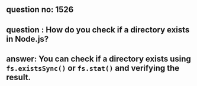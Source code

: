 
      
## question no: 1526

## question : How do you check if a directory exists in Node.js?

## answer: You can check if a directory exists using `fs.existsSync()` or `fs.stat()` and verifying the result.
      